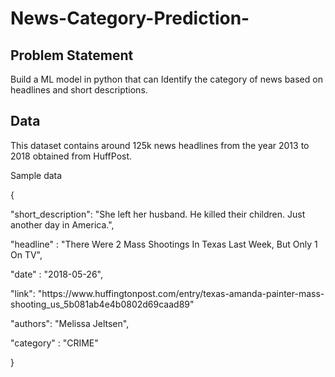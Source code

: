 # News-Category-Prediction-

## Problem Statement 
<p> Build a ML model in python that can Identify the category of news based on headlines and short descriptions.</p>

## Data 
<p>This dataset contains around 125k news headlines from the year 2013 to 2018 obtained from HuffPost.</p>

<p>Sample data</p>


<p>{<p/>
   <p> "short_description": "She left her husband. He killed their children. Just another day in America.",</p>
    <p>"headline" : "There Were 2 Mass Shootings In Texas Last Week, But Only 1 On TV",</p>
    <p>"date" : "2018-05-26",</p>
    <p>"link": "https://www.huffingtonpost.com/entry/texas-amanda-painter-mass-shooting_us_5b081ab4e4b0802d69caad89"</p>
    <p>"authors": "Melissa Jeltsen",</p>
    <p>"category" : "CRIME"<p/></P>
<p>}</p>
